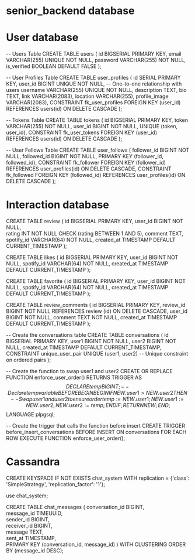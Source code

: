 # senior_backend database

# User database

-- Users Table
CREATE TABLE users (
    id BIGSERIAL PRIMARY KEY,
    email VARCHAR(255) UNIQUE NOT NULL,
    password VARCHAR(255) NOT NULL,
    is_verified BOOLEAN DEFAULT FALSE
);

-- User Profiles Table
CREATE TABLE user_profiles (
    id SERIAL PRIMARY KEY,
    user_id BIGINT UNIQUE NOT NULL,  -- One-to-one relationship with users
    username VARCHAR(255) UNIQUE NOT NULL,
    description TEXT,
    bio TEXT,
    link VARCHAR(2083),
    location VARCHAR(255),
    profile_image VARCHAR(2083),
    CONSTRAINT fk_user_profiles FOREIGN KEY (user_id) REFERENCES users(id) ON DELETE CASCADE
);

-- Tokens Table
CREATE TABLE tokens (
    id BIGSERIAL PRIMARY KEY,
    token VARCHAR(255) NOT NULL,
    user_id BIGINT NOT NULL,
    UNIQUE (token, user_id),
    CONSTRAINT fk_user_tokens FOREIGN KEY (user_id) REFERENCES users(id) ON DELETE CASCADE
);

-- User Follows Table
CREATE TABLE user_follows (
    follower_id BIGINT NOT NULL,
    followed_id BIGINT NOT NULL,
    PRIMARY KEY (follower_id, followed_id),
    CONSTRAINT fk_follower FOREIGN KEY (follower_id) REFERENCES user_profiles(id) ON DELETE CASCADE,
    CONSTRAINT fk_followed FOREIGN KEY (followed_id) REFERENCES user_profiles(id) ON DELETE CASCADE
);



# Interaction database

CREATE TABLE review (
    id BIGSERIAL PRIMARY KEY, 
    user_id BIGINT NOT NULL,  
    rating INT NOT NULL CHECK (rating BETWEEN 1 AND 5), 
    comment TEXT,            
    spotify_id VARCHAR(64) NOT NULL,
    created_at TIMESTAMP DEFAULT CURRENT_TIMESTAMP 
);

CREATE TABLE likes (
    id BIGSERIAL PRIMARY KEY,
    user_id BIGINT NOT NULL,
    spotify_id VARCHAR(64) NOT NULL,
    created_at TIMESTAMP DEFAULT CURRENT_TIMESTAMP
);

CREATE TABLE favorite (
    id BIGSERIAL PRIMARY KEY,
    user_id BIGINT NOT NULL,
    spotify_id VARCHAR(64) NOT NULL,
    created_at TIMESTAMP DEFAULT CURRENT_TIMESTAMP
);

CREATE TABLE review_comments (
    id BIGSERIAL PRIMARY KEY,
    review_id BIGINT NOT NULL REFERENCES review (id) ON DELETE CASCADE,
    user_id BIGINT NOT NULL,
    comment TEXT NOT NULL,
    created_at TIMESTAMP DEFAULT CURRENT_TIMESTAMP
);


-- Create the conversations table
CREATE TABLE conversations (
    id BIGSERIAL PRIMARY KEY,
    user1 BIGINT NOT NULL,
    user2 BIGINT NOT NULL,
    created_at TIMESTAMP DEFAULT CURRENT_TIMESTAMP,
    CONSTRAINT unique_user_pair UNIQUE (user1, user2) -- Unique constraint on ordered pairs
);

-- Create the function to swap user1 and user2
CREATE OR REPLACE FUNCTION enforce_user_order()
RETURNS TRIGGER AS $$
DECLARE
    temp BIGINT;  -- Declare temp variable BEFORE BEGIN
BEGIN
    IF NEW.user1 > NEW.user2 THEN
        -- Swap user1 and user2 to ensure order
        temp := NEW.user1;
        NEW.user1 := NEW.user2;
        NEW.user2 := temp;
    END IF;
    RETURN NEW;
END;
$$ LANGUAGE plpgsql;

-- Create the trigger that calls the function before insert
CREATE TRIGGER before_insert_conversations
BEFORE INSERT ON conversations
FOR EACH ROW
EXECUTE FUNCTION enforce_user_order();

# Cassandra

CREATE KEYSPACE IF NOT EXISTS chat_system WITH replication = {'class': 'SimpleStrategy', 'replication_factor': '1'};

use chat_system;

CREATE TABLE chat_messages (
    conversation_id BIGINT,        
    message_id TIMEUUID,           
    sender_id BIGINT,             
    receiver_id BIGINT,          
    message TEXT,               
    sent_at TIMESTAMP,            
    PRIMARY KEY (conversation_id, message_id)
) WITH CLUSTERING ORDER BY (message_id DESC);


